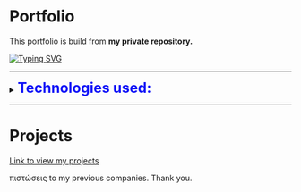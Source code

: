 # Portfolio

This portfolio is build from **my private repository.**

[![Typing SVG](https://readme-typing-svg.herokuapp.com?font=Coiny&color=1316F7&size=30&lines=Hire+me%3F)](https://git.io/typing-svg)

------------

<details>
<summary><b style="color:#1316F7FF; font-size:25px;">Technologies used:</b></summary>
<br>

 >JavaScript ES6
 >Webpack 5

</details>

------------

# Projects
<div>
  <a href="https://doraemonxxx.github.io/project-list/" target="_blank">Link to view my projects</a>
  <p>πιστώσεις to my previous companies. Thank you.</p>
</div>